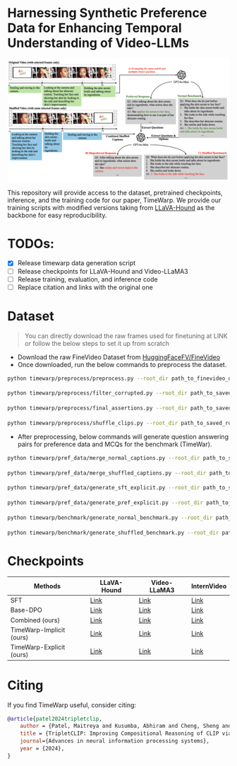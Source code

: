 # Harnessing Synthetic Preference Data for Enhancing Temporal Understanding of Video-LLMs

![Teaser Image](img/pipeline.png)

This repository will provide access to the dataset, pretrained checkpoints, inference, and the training code for our paper, TimeWarp. We provide our training scripts with modified versions taking from [LLaVA-Hound](https://github.com/RifleZhang/LLaVA-Hound-DPO) as the backbone for easy reproducibility.

# TODOs:
- [x] Release timewarp data generation script
- [ ] Release checkpoints for LLaVA-Hound and Video-LLaMA3
- [ ] Release training, evaluation, and inference code
- [ ] Replace citation and links with the original one

# Dataset
> You can directly download the raw frames used for finetuning at LINK or follow the below steps to set it up from scratch
* Download the raw FineVideo Dataset from [HuggingFaceFV/FineVideo](https://huggingface.co/HuggingFaceFV/finevideo)
* Once downloaded, run the below commands to preprocess the dataset.
```bash
python timewarp/preprocess/preprocess.py --root_dir path_to_finevideo_data --save_dir path_to_saving_videos --scale 5k

python timewarp/preprocess/filter_corrupted.py --root_dir path_to_saved_root_dir

python timewarp/preprocess/final_assertions.py --root_dir path_to_saved_root_dir

python timewarp/preprocess/shuffle_clips.py --root_dir path_to_saved_root_dir
```
* After preprocessing, below commands will generate question answering pairs for preference data and MCQs for the benchmark (TimeWar).
```bash
python timewarp/pref_data/merge_normal_captions.py --root_dir path_to_saved_root_dir

python timewarp/pref_data/merge_shuffled_captions.py --root_dir path_to_saved_root_dir

python timewarp/pref_data/generate_sft_explicit.py --root_dir path_to_saved_root_dir

python timewarp/pref_data/generate_pref_explicit.py --root_dir path_to_saved_root_dir

python timewarp/benchmark/generate_normal_benchmark.py --root_dir path_to_saved_root_dir

python timewarp/benchmark/generate_shuffled_benchmark.py --root_dir path_to_saved_root_dir
```


# Checkpoints

| Methods                     | LLaVA-Hound | Video-LLaMA3 | InternVideo |
|-----------------------------|-------------|--------------| ----------- |
| SFT                         | [Link](#)   | [Link](#)    | [Link](#)   |
| Base-DPO                    | [Link](#)   | [Link](#)    | [Link](#)   |
| Combined (ours)             | [Link](#)   | [Link](#)    | [Link](#)   |
| TimeWarp-Implicit (ours)    | [Link](#)   | [Link](#)    | [Link](#)   |
| TimeWarp-Explicit (ours)    | [Link](#)   | [Link](#)    | [Link](#)   |

# Citing
If you find TimeWarp useful, consider citing:

```bibtex
@article{patel2024tripletclip,
    author = {Patel, Maitreya and Kusumba, Abhiram and Cheng, Sheng and Kim, Changhoon and Gokhale, Tejas and Baral, Chitta and Yang, Yezhou},
    title = {TripletCLIP: Improving Compositional Reasoning of CLIP via Synthetic Vision-Language Negatives},
    journal={Advances in neural information processing systems},
    year = {2024},
}
```